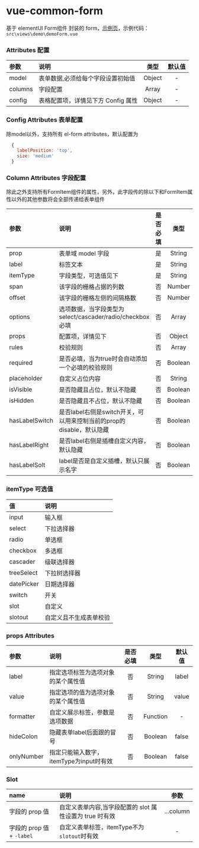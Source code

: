 # vue-common-form

基于 elementUI Form组件 封装的 form，[示例页](http://localhost:1888/#/demo/form)，示例代码：`src\views\demo\demoForm.vue`


### Attributes 配置

| 参数    | 说明                               |  类型  | 默认值 |
| :------ | :--------------------------------- | :----: | :----: |
| model   | 表单数据,必须给每个字段设置初始值  | Object |   -    |
| columns | 字段配置                           | Array  |   -    |
| config  | 表格配置项，详情见下方 Config 属性 | Object |   -    |


### Config Attributes 表单配置

除model以外，支持所有 el-form attributes，默认配置为
```js
  {
    labelPosition: 'top',
    size: 'medium'
  }
```


### Column Attributes 字段配置

除此之外支持所有FormItem组件的属性，另外，此字段传的除以下和FormItem属性以外的其他参数将会全部传递给表单组件

| 参数           | 说明                                                                 | 是否必填 |  类型   | 默认值 |
| :------------- | :------------------------------------------------------------------- | :------: | :-----: | :----: |
| prop           | 表单域 model 字段                                                    |    是    | String  |   -    |
| label          | 标签文本                                                             |    是    | String  |   -    |
| itemType       | 字段类型，可选值见下                                                 |    是    | String  |   -    |
| span           | 该字段的栅格占据的列数                                               |    否    | Number  |   10   |
| offset         | 该字段的栅格左侧的间隔格数                                           |    否    | Number  |   -    |
| options        | 选项数据，当字段类型为select/cascader/radio/checkbox必填             |    否    |  Array  |   -    |
| props          | 配置项，详情见下                                                     |    否    | Object  |   -    |
| rules          | 校验规则                                                             |    否    |  Array  |   -    |
| required       | 是否必填，当为true时会自动添加一个必填的校验规则                     |    否    | Boolean | false  |
| placeholder    | 自定义占位内容                                                       |    否    | String  |        |
| isVisible      | 是否隐藏且占位，默认不隐藏                                           |    否    | Boolean |  true  |
| isHidden       | 是否隐藏且不占位，默认不隐藏                                         |    否    | Boolean | false  |
| hasLabelSwitch | 是否label右侧是switch开关，可以用来控制当前的prop的disable，默认隐藏 |    否    | Boolean | false  |
| hasLabelRight  | 是否label右侧是插槽自定义内容，默认隐藏                              |    否    | Boolean | false  |
| hasLabelSolt   | label是否是自定义插槽，默认只展示名字                                |    否    | Boolean | false  |


### itemType 可选值

| 值         | 说明                   |
| :--------- | :--------------------- |
| input      | 输入框                 |
| select     | 下拉选择器             |
| radio      | 单选框                 |
| checkbox   | 多选框                 |
| cascader   | 级联选择器             |
| treeSelect | 下拉树选择器           |
| datePicker | 日期选择器             |
| switch     | 开关                   |
| slot       | 自定义                 |
| slotout    | 自定义且不生成表单校验 |

### props Attributes

| 参数       | 说明                                    | 是否必填 |   类型   | 默认值 |
| :--------- | :-------------------------------------- | :------: | :------: | :----: |
| label      | 指定选项标签为选项对象的某个属性值      |    否    |  String  | label  |
| value      | 指定选项的值为选项对象的某个属性值      |    否    |  String  | value  |
| formatter  | 自定义展示标签，参数是选项数据          |    否    | Function |   -    |
| hideColon  | 隐藏表单label后面跟的冒号               |    否    | Boolean  | false  |
| onlyNumber | 指定只能输入数字，itemType为input时有效 |    否    | Boolean  | false  |


### Slot

| name                      | 说明                                                    |   参数    |
| :------------------------ | :------------------------------------------------------ | :-------: |
| 字段的 prop 值            | 自定义表单内容,当字段配置的 slot 属性设置为 true 时有效 | ...column |
| 字段的 prop 值 + `-label` | 自定义表单标签，itemType不为`slotout`时有效             |     -     |